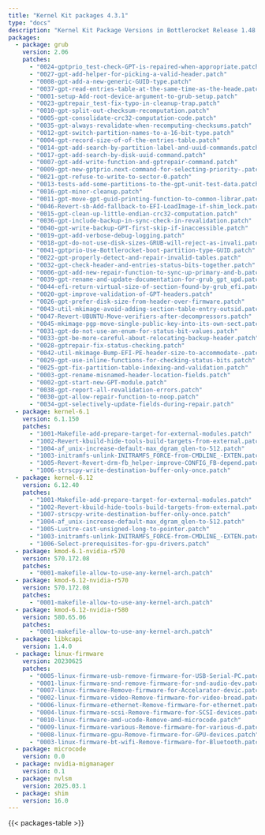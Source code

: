 ```yaml
---
title: "Kernel Kit packages 4.3.1"
type: "docs"
description: "Kernel Kit Package Versions in Bottlerocket Release 1.48.0"
packages:
  - package: grub
    version: 2.06
    patches:
      - "0024-gptprio_test-check-GPT-is-repaired-when-appropriate.patch"
      - "0027-gpt-add-helper-for-picking-a-valid-header.patch"
      - "0008-gpt-add-a-new-generic-GUID-type.patch"
      - "0037-gpt-read-entries-table-at-the-same-time-as-the-heade.patch"
      - "0001-setup-Add-root-device-argument-to-grub-setup.patch"
      - "0023-gptrepair_test-fix-typo-in-cleanup-trap.patch"
      - "0010-gpt-split-out-checksum-recomputation.patch"
      - "0005-gpt-consolidate-crc32-computation-code.patch"
      - "0035-gpt-always-revalidate-when-recomputing-checksums.patch"
      - "0012-gpt-switch-partition-names-to-a-16-bit-type.patch"
      - "0004-gpt-record-size-of-of-the-entries-table.patch"
      - "0014-gpt-add-search-by-partition-label-and-uuid-commands.patch"
      - "0017-gpt-add-search-by-disk-uuid-command.patch"
      - "0007-gpt-add-write-function-and-gptrepair-command.patch"
      - "0009-gpt-new-gptprio.next-command-for-selecting-priority-.patch"
      - "0021-gpt-refuse-to-write-to-sector-0.patch"
      - "0013-tests-add-some-partitions-to-the-gpt-unit-test-data.patch"
      - "0016-gpt-minor-cleanup.patch"
      - "0011-gpt-move-gpt-guid-printing-function-to-common-librar.patch"
      - "0046-Revert-sb-Add-fallback-to-EFI-LoadImage-if-shim_lock.patch"
      - "0015-gpt-clean-up-little-endian-crc32-computation.patch"
      - "0036-gpt-include-backup-in-sync-check-in-revalidation.patch"
      - "0040-gpt-write-backup-GPT-first-skip-if-inaccessible.patch"
      - "0019-gpt-add-verbose-debug-logging.patch"
      - "0018-gpt-do-not-use-disk-sizes-GRUB-will-reject-as-invali.patch"
      - "0041-gptprio-Use-Bottlerocket-boot-partition-type-GUID.patch"
      - "0022-gpt-properly-detect-and-repair-invalid-tables.patch"
      - "0032-gpt-check-header-and-entries-status-bits-together.patch"
      - "0006-gpt-add-new-repair-function-to-sync-up-primary-and-b.patch"
      - "0039-gpt-rename-and-update-documentation-for-grub_gpt_upd.patch"
      - "0044-efi-return-virtual-size-of-section-found-by-grub_efi.patch"
      - "0020-gpt-improve-validation-of-GPT-headers.patch"
      - "0026-gpt-prefer-disk-size-from-header-over-firmware.patch"
      - "0043-util-mkimage-avoid-adding-section-table-entry-outsid.patch"
      - "0047-Revert-UBUNTU-Move-verifiers-after-decompressors.patch"
      - "0045-mkimage-pgp-move-single-public-key-into-its-own-sect.patch"
      - "0031-gpt-do-not-use-an-enum-for-status-bit-values.patch"
      - "0033-gpt-be-more-careful-about-relocating-backup-header.patch"
      - "0028-gptrepair-fix-status-checking.patch"
      - "0042-util-mkimage-Bump-EFI-PE-header-size-to-accommodate-.patch"
      - "0029-gpt-use-inline-functions-for-checking-status-bits.patch"
      - "0025-gpt-fix-partition-table-indexing-and-validation.patch"
      - "0003-gpt-rename-misnamed-header-location-fields.patch"
      - "0002-gpt-start-new-GPT-module.patch"
      - "0038-gpt-report-all-revalidation-errors.patch"
      - "0030-gpt-allow-repair-function-to-noop.patch"
      - "0034-gpt-selectively-update-fields-during-repair.patch"
  - package: kernel-6.1
    version: 6.1.150
    patches:
      - "1001-Makefile-add-prepare-target-for-external-modules.patch"
      - "1002-Revert-kbuild-hide-tools-build-targets-from-external.patch"
      - "1004-af_unix-increase-default-max_dgram_qlen-to-512.patch"
      - "1003-initramfs-unlink-INITRAMFS_FORCE-from-CMDLINE_-EXTEN.patch"
      - "1005-Revert-Revert-drm-fb_helper-improve-CONFIG_FB-depend.patch"
      - "1006-strscpy-write-destination-buffer-only-once.patch"
  - package: kernel-6.12
    version: 6.12.40
    patches:
      - "1001-Makefile-add-prepare-target-for-external-modules.patch"
      - "1002-Revert-kbuild-hide-tools-build-targets-from-external.patch"
      - "1007-strscpy-write-destination-buffer-only-once.patch"
      - "1004-af_unix-increase-default-max_dgram_qlen-to-512.patch"
      - "1005-Lustre-cast-unsigned-long-to-pointer.patch"
      - "1003-initramfs-unlink-INITRAMFS_FORCE-from-CMDLINE_-EXTEN.patch"
      - "1006-Select-prerequisites-for-gpu-drivers.patch"
  - package: kmod-6.1-nvidia-r570
    version: 570.172.08
    patches:
      - "0001-makefile-allow-to-use-any-kernel-arch.patch"
  - package: kmod-6.12-nvidia-r570
    version: 570.172.08
    patches:
      - "0001-makefile-allow-to-use-any-kernel-arch.patch"
  - package: kmod-6.12-nvidia-r580
    version: 580.65.06
    patches:
      - "0001-makefile-allow-to-use-any-kernel-arch.patch"
  - package: libkcapi
    version: 1.4.0
  - package: linux-firmware
    version: 20230625
    patches:
      - "0005-linux-firmware-usb-remove-firmware-for-USB-Serial-PC.patch"
      - "0001-linux-firmware-snd-remove-firmware-for-snd-audio-dev.patch"
      - "0007-linux-firmware-Remove-firmware-for-Accelarator-devic.patch"
      - "0002-linux-firmware-video-Remove-firmware-for-video-broad.patch"
      - "0006-linux-firmware-ethernet-Remove-firmware-for-ethernet.patch"
      - "0004-linux-firmware-scsi-Remove-firmware-for-SCSI-devices.patch"
      - "0010-linux-firmware-amd-ucode-Remove-amd-microcode.patch"
      - "0009-linux-firmware-various-Remove-firmware-for-various-d.patch"
      - "0008-linux-firmware-gpu-Remove-firmware-for-GPU-devices.patch"
      - "0003-linux-firmware-bt-wifi-Remove-firmware-for-Bluetooth.patch"
  - package: microcode
    version: 0.0
  - package: nvidia-migmanager
    version: 0.1
  - package: nvlsm
    version: 2025.03.1
  - package: shim
    version: 16.0
---
```


{{< packages-table >}}
